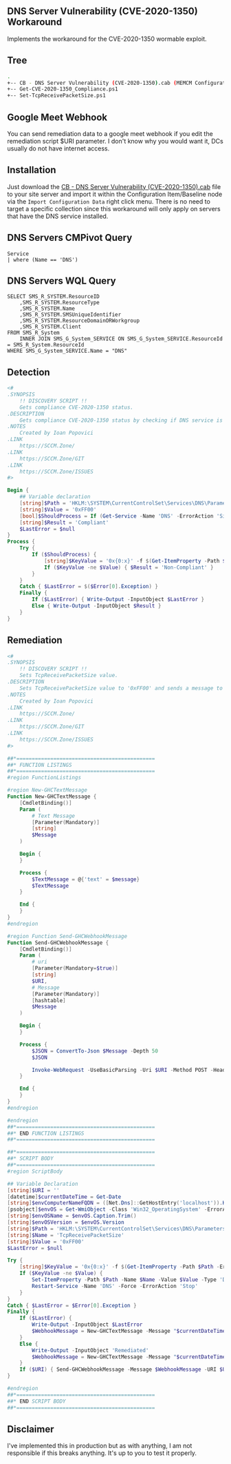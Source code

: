 ## DNS Server Vulnerability (CVE-2020-1350) Workaround

Implements the workaround for the CVE-2020-1350 wormable exploit.

## Tree

```bash
.
+-- CB - DNS Server Vulnerability (CVE-2020-1350).cab (MEMCM Configuration Baseline)
+-- Get-CVE-2020-1350_Compliance.ps1
+-- Set-TcpReceivePacketSize.ps1
```

## Google Meet Webhook

You can send remediation data to a google meet webhook if you edit the remediation script $URI parameter.
I don't know why you would want it, DCs usually do not have internet access.

## Installation

Just download the [CB - DNS Server Vulnerability (CVE-2020-1350).cab](https://github.com/SCCM-Zone/sccm-zone.com/raw/master/Compliance/DNS%20Server%20Vulnerability%20(CVE-2020-1350)/CB%20-%20DNS%20Server%20Vulnerability%20(CVE-2020-1350).cab) file to your site server and import it within the Configuration Item/Baseline node via the `Import Configuration Data` right click menu.
There is no need to target a specific collection since this workaround will only apply on servers that have the DNS service installed.

## DNS Servers CMPivot Query

```kusto
Service
| where (Name == 'DNS')
```

## DNS Servers WQL Query

```WQL
SELECT SMS_R_SYSTEM.ResourceID
    ,SMS_R_SYSTEM.ResourceType
    ,SMS_R_SYSTEM.Name
    ,SMS_R_SYSTEM.SMSUniqueIdentifier
    ,SMS_R_SYSTEM.ResourceDomainORWorkgroup
    ,SMS_R_SYSTEM.Client
FROM SMS_R_System
    INNER JOIN SMS_G_System_SERVICE ON SMS_G_System_SERVICE.ResourceId = SMS_R_System.ResourceId
WHERE SMS_G_System_SERVICE.Name = "DNS"
```

## Detection

```PowerShell
<#
.SYNOPSIS
    !! DISCOVERY SCRIPT !!
    Gets compliance CVE-2020-1350 status.
.DESCRIPTION
    Gets compliance CVE-2020-1350 status by checking if DNS service is present and TcpReceivePacketSize = 0xFF00.
.NOTES
    Created by Ioan Popovici
.LINK
    https://SCCM.Zone/
.LINK
    https://SCCM.Zone/GIT
.LINK
    https://SCCM.Zone/ISSUES
#>

Begin {
    ## Variable declaration
    [string]$Path = 'HKLM:\SYSTEM\CurrentControlSet\Services\DNS\Parameters'
    [string]$Value = '0xFF00'
    [bool]$ShouldProcess = If (Get-Service -Name 'DNS' -ErrorAction 'SilentlyContinue') { $true } Else { $false }
    [string]$Result = 'Compliant'
    $LastError = $null
}
Process {
    Try {
        If ($ShouldProcess) {
            [string]$KeyValue = '0x{0:x}' -f $(Get-ItemProperty -Path $Path -ErrorAction 'SilentlyContinue').TcpReceivePacketSize
            If ($KeyValue -ne $Value) { $Result = 'Non-Compliant' }
        }
    }
    Catch { $LastError = $($Error[0].Exception) }
    Finally {
        If ($LastError) { Write-Output -InputObject $LastError }
        Else { Write-Output -InputObject $Result }
    }
}
```

## Remediation

```PowerShell
<#
.SYNOPSIS
    !! DISCOVERY SCRIPT !!
    Sets TcpReceivePacketSize value.
.DESCRIPTION
    Sets TcpReceivePacketSize value to '0xFF00' and sends a message to a google meet channel.
.NOTES
    Created by Ioan Popovici
.LINK
    https://SCCM.Zone/
.LINK
    https://SCCM.Zone/GIT
.LINK
    https://SCCM.Zone/ISSUES
#>

##*=============================================
##* FUNCTION LISTINGS
##*=============================================
#region FunctionListings

#region New-GHCTextMessage
Function New-GHCTextMessage {
    [CmdletBinding()]
    Param (
        # Text Message
        [Parameter(Mandatory)]
        [string]
        $Message
    )

    Begin {
    }

    Process {
        $TextMessage = @{'text' = $message}
        $TextMessage
    }

    End {
    }
}
#endregion

#region Function Send-GHCWebhookMessage
Function Send-GHCWebhookMessage {
    [CmdletBinding()]
    Param (
        # uri
        [Parameter(Mandatory=$true)]
        [string]
        $URI,
        # Message
        [Parameter(Mandatory)]
        [hashtable]
        $Message
    )

    Begin {
    }

    Process {
        $JSON = ConvertTo-Json $Message -Depth 50
        $JSON

        Invoke-WebRequest -UseBasicParsing -Uri $URI -Method POST -Headers @{"Content-Type" = 'Application/json; charset=UTF-8'} -Body $JSON
    }

    End {
    }
}
#endregion

#endregion
##*=============================================
##* END FUNCTION LISTINGS
##*=============================================

##*=============================================
##* SCRIPT BODY
##*=============================================
#region ScriptBody

## Variable Declaration
[string]$URI = ''
[datetime]$currentDateTime = Get-Date
[string]$envComputerNameFQDN = ([Net.Dns]::GetHostEntry('localhost')).HostName
[psobject]$envOS = Get-WmiObject -Class 'Win32_OperatingSystem' -ErrorAction 'SilentlyContinue'
[string]$envOSName = $envOS.Caption.Trim()
[string]$envOSVersion = $envOS.Version
[string]$Path = 'HKLM:\SYSTEM\CurrentControlSet\Services\DNS\Parameters'
[string]$Name = 'TcpReceivePacketSize'
[string]$Value = '0xFF00'
$LastError = $null

Try {
    [string]$KeyValue = '0x{0:x}' -f $(Get-ItemProperty -Path $Path -ErrorAction 'SilentlyContinue').$Name
    If ($KeyValue -ne $Value) {
        Set-ItemProperty -Path $Path -Name $Name -Value $Value -Type 'DWord' -Force -ErrorAction 'Stop'
        Restart-Service -Name 'DNS' -Force -ErrorAction 'Stop'
    }
}
Catch { $LastError = $Error[0].Exception }
Finally {
    If ($LastError) {
        Write-Output -InputObject $LastError
        $WebhookMessage = New-GHCTextMessage -Message "$currentDateTime - $envComputerNameFQDN - $envOSName ($envOSVersion) - $LastError"
    }
    Else {
        Write-Output -InputObject 'Remediated'
        $WebhookMessage = New-GHCTextMessage -Message "$currentDateTime - $envComputerNameFQDN - $envOSName ($envOSVersion) - Remediated"
    }
    If ($URI) { Send-GHCWebhookMessage -Message $WebhookMessage -URI $URI -ErrorAction 'SilentlyContinue' | Out-Null }
}

#endregion
##*=============================================
##* END SCRIPT BODY
##*=============================================
```

## Disclaimer

I've implemented this in production but as with anything, I am not responsible if this breaks anything.
It's up to you to test it properly.
